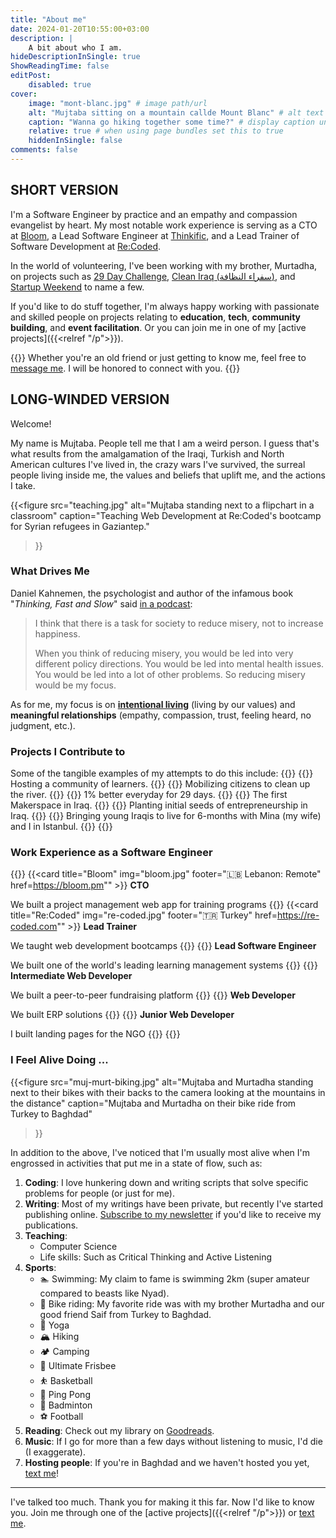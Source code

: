 ```yaml
---
title: "About me"
date: 2024-01-20T10:55:00+03:00
description: |
    A bit about who I am.
hideDescriptionInSingle: true
ShowReadingTime: false
editPost:
    disabled: true
cover:
    image: "mont-blanc.jpg" # image path/url
    alt: "Mujtaba sitting on a mountain callde Mount Blanc" # alt text
    caption: "Wanna go hiking together some time?" # display caption under cover
    relative: true # when using page bundles set this to true
    hiddenInSingle: false
comments: false
---
```

## SHORT VERSION

I'm a Software Engineer by practice and an empathy and compassion evangelist by
heart. My most notable work experience is serving as a CTO at
[Bloom](https://bloom.pm), a Lead Software Engineer at
[Thinkific](https://thinkific.com), and a Lead Trainer of Software Development at
[Re:Coded](https://re-coded.com).

In the world of volunteering, I've been working with my brother, Murtadha, on
projects such as
[29 Day Challenge](https://doc.clickup.com/9009115670/p/h/8cfrcgp-1600/44e87fbe76ebf7f),
[Clean Iraq (سفراء النظافة)](https://www.instagram.com/clean.iraq/),
and [Startup Weekend](https://www.youtube.com/watch?v=SK45HqhZs4Q) to name a few.

If you'd like to do stuff together, I'm always happy working with passionate and
skilled people on projects relating to **education**, **tech**, **community
building**, and **event facilitation**. Or you can join me in one of my
[active projects]({{<relref "/p">}}).

{{<callout>}}
Whether you're an old friend or just getting to know me, feel free to
[message me](https://t.me/mujzuh). I will be honored to connect with you.
{{</callout>}}

## LONG-WINDED VERSION

Welcome!

My name is Mujtaba. People tell me that I am a weird person. I guess that's what
results from the amalgamation of the Iraqi, Turkish and North American cultures I've
lived in, the crazy wars I've survived, the surreal people living inside me, the
values and beliefs that uplift me, and the actions I take.

{{<figure
  src="teaching.jpg"
  alt="Mujtaba standing next to a flipchart in a classroom"
  caption="Teaching Web Development at Re:Coded's bootcamp for Syrian refugees in Gaziantep."
>}}

### What Drives Me

Daniel Kahnemen, the psychologist and author of the infamous book "_Thinking, Fast
and Slow_" said [in a podcast](https://link.chtbl.com/6WRdstfN):

> I think that there is a task for society to reduce misery, not to increase
> happiness.
>
> When you think of reducing misery, you would be led into very different policy
> directions. You would be led into mental health issues. You would be led into a lot
> of other problems. So reducing misery would be my focus.

As for me, my focus is on
[**intentional living**](https://www.google.com/search?q=intentional+living&sourceid=chrome&ie=UTF-8)
(living by our values)
and **meaningful relationships** (empathy, compassion, trust, feeling heard, no
judgment, etc.).

### Projects I Contribute to

Some of the tangible examples of my attempts to do this include:
{{<cardGallery align="center">}}
{{<card title="Lifelong Learner's Club" img="lll.jpg" footer="**Currently active, join us!**" href="/p/lll24" >}}
Hosting a community of learners.
{{</card>}}
{{<card title="Clean Iraq (سفراء النظافة)" img="clean-iraq.jpg" footer="**Currently active, join us!**" href="https://www.instagram.com/clean.iraq/" >}}
Mobilizing citizens to clean up the river.
{{</card>}}
{{<card title="29 Day Challenge" img="29dc.jpg" footer="Starts again next March" href="https://doc.clickup.com/9009115670/p/h/8cfrcgp-1600/44e87fbe76ebf7f" >}}
1% better everyday for 29 days.
{{</card>}}
{{<card title="Fikra Space" img="fikra-space.jpg" footer="Evolved into _Journey (الرحلة)_'s clubs" href="https://www.youtube.com/watch?v=QeC3uSwapPM" >}}
The first Makerspace in Iraq.
{{</card>}}
{{<card title="Startup Weekend Baghdad" img="swb.jpg" footer="Ended for me, but you can organize the next one!" href="https://www.youtube.com/watch?v=SK45HqhZs4Q" >}}
Planting initial seeds of entrepreneurship in Iraq.
{{</card>}}
{{<card title="Scholarships & Hosting" img="istanbul.jpg" footer="We moved to Baghdad" href="https://www.instagram.com/clean.iraq/" >}}
Bringing young Iraqis to live for 6-months with Mina (my wife) and I in Istanbul.
{{</card>}}
{{</cardGallery>}}

### Work Experience as a Software Engineer

{{<cardGallery align="center">}}
{{<card title="Bloom" img="bloom.jpg" footer="🇱🇧 Lebanon: Remote" href=https://bloom.pm"" >}}
**CTO**

We built a project management web app for training programs
{{</card>}}
{{<card title="Re:Coded" img="re-coded.jpg" footer="🇹🇷 Turkey" href=https://re-coded.com"" >}}
**Lead Trainer**

We taught web development bootcamps
{{</card>}}
{{<card title="Thinkific" img="thinkific.jpg" footer="🇨🇦 Canada" href="https://thinkific.com" >}}
**Lead Software Engineer**

We built one of the world's leading learning management systems
{{</card>}}
{{<card title="Change Heroes" img="change-heroes.jpg" footer="🇨🇦 Canada" href="https://www.linkedin.com/company/change-heroes" >}}
**Intermediate Web Developer**

We built a peer-to-peer fundraising platform
{{</card>}}
{{<card title="Vision AS" img="vision.jpg" footer="🇯🇴 Jordan" href="https://www.linkedin.com/company/vision-advanced-system/" >}}
**Web Developer**

We built ERP solutions
{{</card>}}
{{<card title="Hivos" img="hivos.png" footer="🇳🇱 Holland: Remote" href="https://hivos.org" >}}
**Junior Web Developer**

I built landing pages for the NGO
{{</card>}}
{{</cardGallery>}}

### I Feel Alive Doing ...

{{<figure
  src="muj-murt-biking.jpg"
  alt="Mujtaba and Murtadha standing next to their bikes with their backs to the camera looking at the mountains in the distance"
  caption="Mujtaba and Murtadha on their bike ride from Turkey to Baghdad"
>}}

In addition to the above, I've noticed that I'm usually most alive when I'm engrossed
in activities that put me in a state of flow, such as:

1. **Coding**: I love hunkering down and writing scripts that solve specific problems
   for people (or just for me).
1. **Writing**: Most of my writings have been private, but recently I've started
   publishing online.
   [Subscribe to my newsletter](https://airtable.com/apptapASF9UQ2IDqq/shr51n9L5n9zom9LN)
   if you'd like to receive my publications.
1. **Teaching**:
    * Computer Science
    * Life skills: Such as Critical Thinking and Active Listening
1. **Sports**:
    * 🏊 Swimming: My claim to fame is swimming 2km (super amateur compared to beasts
      like Nyad).
    * 🚴 Bike riding: My favorite ride was with my brother Murtadha and our good
      friend Saif from Turkey to Baghdad.
    * 🧘 Yoga
    * 🏔️ Hiking
    * 🏕️ Camping
    * 🥏 Ultimate Frisbee
    * ⛹️ Basketball
    * 🏓 Ping Pong
    * 🏸 Badminton
    * ⚽️ Football
1. **Reading**: Check out my library on
   [Goodreads](https://www.goodreads.com/user/show/35399941-mujtaba-al-tameemi).
1. **Music**: If I go for more than a few days without listening to music, I'd die (I
   exaggerate).
1. **Hosting people**: If you're in Baghdad and we haven't hosted you yet,
   [text me](https://t.me/mujzuh)!

---

I've talked too much. Thank you for making it this far. Now I'd like to know you.
Join me through one of the [active projects]({{<relref "/p">}}) or
[text me](https://t.me/mujzuh).
